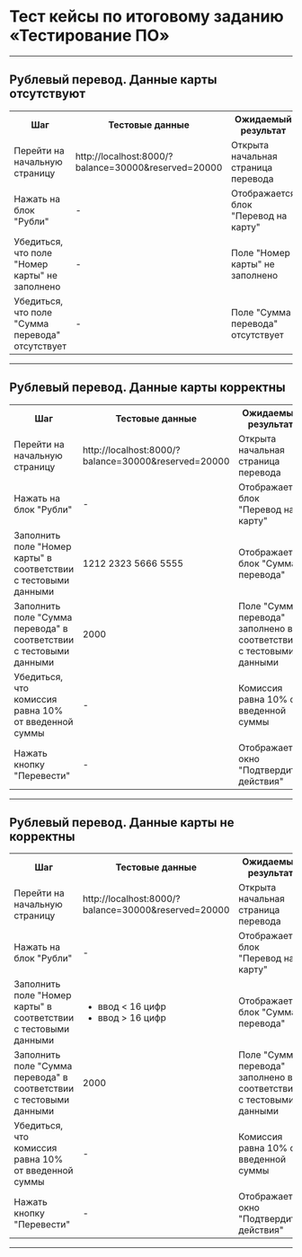 # Тест кейсы по итоговому заданию «Тестирование ПО»
---
## Рублевый перевод. Данные карты отсутствуют
<table>
    <tr>
        <th>Шаг</th>
        <th>Тестовые данные</th>
        <th>Ожидаемый результат</th>
    </tr>
    <tr>
        <td>Перейти на начальную страницу</td>
        <td>http://localhost:8000/?balance=30000&reserved=20000</td>
        <td>Открыта начальная страница перевода</td>
    </tr>
    <tr>
        <td>Нажать на блок "Рубли"</td>
        <td>-</td>
        <td>Отображается блок "Перевод на карту"</td>
    </tr>
    <tr>
        <td>Убедиться, что поле "Номер карты" не заполнено</td>
        <td>-</td>
        <td>Поле "Номер карты" не заполнено</td>
    </tr>
    <tr>
        <td>Убедиться, что поле "Сумма перевода" отсутствует</td>
        <td>-</td>
        <td>Поле "Сумма перевода" отсутствует</td>
    </tr>
</table>

---

## Рублевый перевод. Данные карты корректны
<table>
    <tr>
        <th>Шаг</th>
        <th>Тестовые данные</th>
        <th>Ожидаемый результат</th>
    </tr>
    <tr>
        <td>Перейти на начальную страницу</td>
        <td>http://localhost:8000/?balance=30000&reserved=20000</td>
        <td>Открыта начальная страница перевода</td>
    </tr>
    <tr>
        <td>Нажать на блок "Рубли"</td>
        <td>-</td>
        <td>Отображается блок "Перевод на карту"</td>
    </tr>
    <tr>
        <td>Заполнить поле "Номер карты" в соответствии с тестовыми данными</td>
        <td>1212 2323 5666 5555</td>
        <td>Отображается блок "Сумма перевода"</td>
    </tr>
    <tr>
        <td>Заполнить поле "Сумма перевода" в соответствии с тестовыми данными</td>
        <td>2000</td>
        <td>Поле "Сумма перевода" заполнено в соответствии с тестовыми данными</td>
    </tr>
    <tr>
        <td>Убедиться, что комиссия равна 10% от введенной суммы</td>
        <td>-</td>
        <td>Комиссия равна 10% от введенной суммы</td>
    </tr>
    <tr>
        <td>Нажать кнопку "Перевести"</td>
        <td>-</td>
        <td>Отображается окно "Подтвердите действия"</td>
    </tr>
</table>

---

## Рублевый перевод. Данные карты не корректны
<table>
    <tr>
        <th>Шаг</th>
        <th>Тестовые данные</th>
        <th>Ожидаемый результат</th>
    </tr>
    <tr>
        <td>Перейти на начальную страницу</td>
        <td>http://localhost:8000/?balance=30000&reserved=20000</td>
        <td>Открыта начальная страница перевода</td>
    </tr>
    <tr>
        <td>Нажать на блок "Рубли"</td>
        <td>-</td>
        <td>Отображается блок "Перевод на карту"</td>
    </tr>
    <tr>
        <td>Заполнить поле "Номер карты" в соответствии с тестовыми данными</td>
        <td>
            <ul>
                <li>ввод < 16 цифр</li>
                <li>ввод > 16 цифр</li>
            </ul>
        </td>
        <td>Отображается блок "Сумма перевода"</td>
    </tr>
    <tr>
        <td>Заполнить поле "Сумма перевода" в соответствии с тестовыми данными</td>
        <td>2000</td>
        <td>Поле "Сумма перевода" заполнено в соответствии с тестовыми данными</td>
    </tr>
    <tr>
        <td>Убедиться, что комиссия равна 10% от введенной суммы</td>
        <td>-</td>
        <td>Комиссия равна 10% от введенной суммы</td>
    </tr>
    <tr>
        <td>Нажать кнопку "Перевести"</td>
        <td>-</td>
        <td>Отображается окно "Подтвердите действия"</td>
    </tr>
</table>

---

